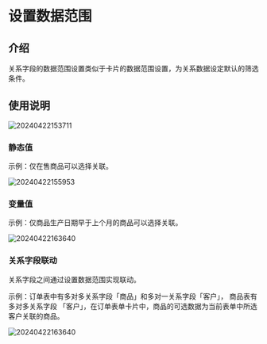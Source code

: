 # 设置数据范围

## 介绍

关系字段的数据范围设置类似于卡片的数据范围设置，为关系数据设定默认的筛选条件。

## 使用说明

![20240422153711](/field/field-settings/data-scope-1.png)

### 静态值

示例：仅在售商品可以选择关联。

![20240422155953](/field/field-settings/data-scope-2.png)

### 变量值

示例：仅商品生产日期早于上个月的商品可以选择关联。

![20240422163640](/field/field-settings/data-scope-3.png)

<!-- TODO: 需要后续链接 -->
<!-- 更多关于变量内容参考 [变量](/handbook/ui/variables) -->

### 关系字段联动

关系字段之间通过设置数据范围实现联动。

示例：订单表中有多对多关系字段「商品」和多对一关系字段「客户」， 商品表有多对多关系字段 「客户」，在订单表单卡片中，商品的可选数据为当前表单中所选客户关联的商品。

![20240422163640](/field/field-settings/data-scope-4.png)
